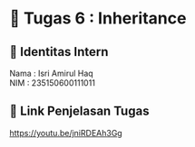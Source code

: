 # 📁 Tugas 6 : Inheritance

## 👤 Identitas Intern
Nama : Isri Amirul Haq      
NIM  : 235150600111011

## 🔗 Link Penjelasan Tugas
https://youtu.be/jniRDEAh3Gg

